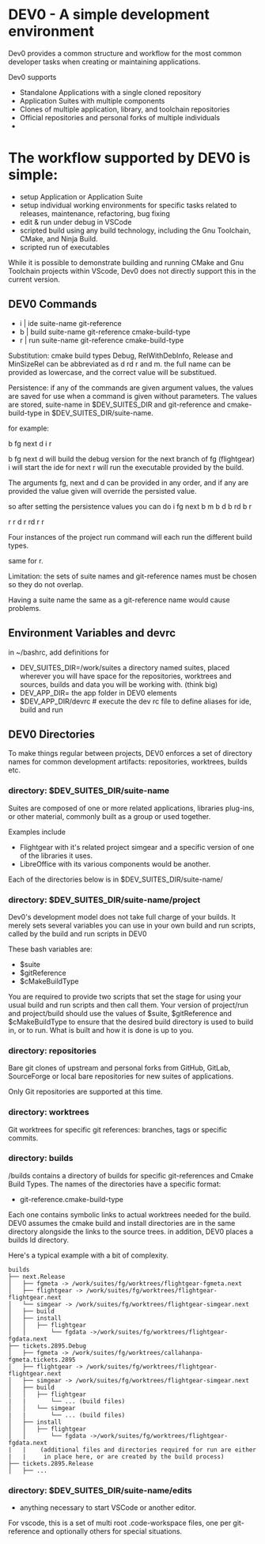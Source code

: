 # DEV0 - A simple development environment

Dev0 provides a common structure and workflow for the most common developer tasks when creating or maintaining applications.

Dev0 supports
- Standalone Applications with a single cloned repository
- Application Suites with multiple components
- Clones of multiple application, library, and toolchain repositories
- Official repositories and personal forks of multiple individuals
- 
# The workflow supported by DEV0 is simple:
- setup Application or Application Suite
- setup individual working environments for specific tasks related to releases, maintenance, refactoring, bug fixing
- edit & run under debug in VSCode
- scripted build using any build technology, including the Gnu Toolchain, CMake, and Ninja Build.
- scripted run of executables

While it is possible to demonstrate building and running CMake and Gnu Toolchain projects within VScode, Dev0 does not directly support this in the current version.


## DEV0 Commands

- i | ide suite-name git-reference
- b | build suite-name git-reference cmake-build-type
- r | run suite-name git-reference cmake-build-type

Substitution:  cmake build types Debug, RelWithDebInfo, Release and MinSizeRel can be abbreviated as d rd r and m.  the full name can be provided as lowercase, and the correct value will be substitued.

Persistence:  if any of the commands are given argument values, the values are saved
for use when a command is given without parameters.  The values are stored, suite-name in $DEV_SUITES_DIR and git-reference and cmake-build-type in $DEV_SUITES_DIR/suite-name.


for example:

b fg next d
i
r

b fg next d
will build the debug version for the next branch of fg (flightgear)
i will start the ide for next
r will run the executable provided by the build.

The arguments fg, next and d can be provided in any order, and if any are provided the value given will override the persisted value.

so after setting the persistence values you can do
i fg next
b m
b d
b rd
b r

r
r d
r rd
r r

Four instances of the project run command will each run the different build types.

same for r.

Limitation: the sets of suite names and git-reference names must be chosen so they do not overlap.

Having a suite name the same as a git-reference name would cause problems.

## Environment Variables and devrc

in ~/bashrc, add definitions for

- DEV_SUITES_DIR=/work/suites a directory named suites, placed
wherever you will have space for the repositories, worktrees and sources,
builds and data you will be working with. (think big)
- DEV_APP_DIR= the app folder in DEV0
elements
- $DEV_APP_DIR/devrc # execute the dev rc file to define aliases for ide, build and run

## DEV0 Directories

To make things regular between projects, DEV0 enforces a set of directory names for common development artifacts: repositories, worktrees, builds etc.

### directory: $DEV_SUITES_DIR/suite-name

Suites are composed of one or more related applications,
libraries plug-ins, or other material, commonly built as a group
or used together.

Examples include

- Flightgear with it's related project simgear and a specific
  version of one of the libraries it uses.
- LibreOffice with its various components would be another.

Each of the directories below is in $DEV_SUITES_DIR/suite-name/

### directory: $DEV_SUITES_DIR/suite-name/project

Dev0's development model does not take full charge of your builds.  It merely sets several
variables you can use in your own build and run scripts, called by the build and run scripts in DEV0

These bash variables are:

- $suite
- $gitReference
- $cMakeBuildType

You are required to provide two
scripts that set the stage for using your usual build and run scripts and then call them.
Your version of project/run and project/build should use the values of $suite, $gitReference and $cMakeBuildType to ensure that the desired build directory is used to build in, or to run.
What is built and how it is done is up to you.

### directory: repositories

Bare git clones of upstream and personal forks from GitHub, GitLab,
SourceForge or local bare repositories for new suites of applications.

Only Git repositories are supported at this time.

### directory: worktrees

Git worktrees for specific git references: branches, tags or specific commits.

### directory: builds

/builds contains a directory of builds for specific git-references and Cmake Build Types.
The names of the directories have a specific format:

- git-reference.cmake-build-type

Each one contains symbolic links to actual worktrees needed for the build.  DEV0 assumes the cmake build and install directories are in the same directory alongside the links to the source trees.
in addition, DEV0 places a builds ld directory.

Here's a typical example with a bit of complexity.

    builds
    ├── next.Release
    │   ├── fgmeta -> /work/suites/fg/worktrees/flightgear-fgmeta.next
    │   ├── flightgear -> /work/suites/fg/worktrees/flightgear-flightgear.next
    │   └── simgear -> /work/suites/fg/worktrees/flightgear-simgear.next
    │   ├── build
    │   ├── install
    │   │   ├── flightgear
    │   │       └── fgdata ->/work/suites/fg/worktrees/flightgear-fgdata.next
    ├── tickets.2895.Debug
    │   ├── fgmeta -> /work/suites/fg/worktrees/callahanpa-fgmeta.tickets.2895
    │   ├── flightgear -> /work/suites/fg/worktrees/flightgear-flightgear.next
    │   ├── simgear -> /work/suites/fg/worktrees/flightgear-simgear.next
    │   ├── build
    │   │   ├── flightgear
    |   |       └── ... (build files)
    │   │   └── simgear
    |   |       └── ... (build files)
    │   ├── install
    │   │   ├── flightgear
    │   │       └── fgdata ->/work/suites/fg/worktrees/flightgear-fgdata.next
    |   |    (additional files and directories required for run are either
    |   |     in place here, or are created by the build process)
    ├── tickets.2895.Release
    │   ├── ...

### directory: $DEV_SUITES_DIR/suite-name/edits

- anything necessary to start VSCode or another editor.

For vscode, this is a set of multi root .code-workspace files, one per git-reference
and optionally others for special situations.
